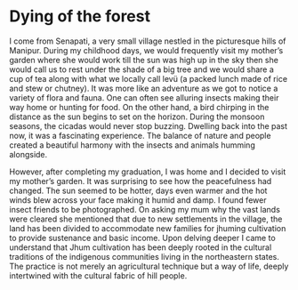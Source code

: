 # Dying of the forest


I come from Senapati, a very small village nestled in the picturesque hills of Manipur. During my childhood days, we would frequently visit my mother’s garden where she would work till the sun was high up in the sky then she would call us to rest under the shade of a big tree and we would share a cup of tea along with what we locally call levü (a packed lunch made of rice and stew or chutney). It was more like an adventure as we got to notice a variety of flora and fauna. One can often see alluring insects making their way home or hunting for food. On the other hand, a bird chirping in the distance as the sun begins to set on the horizon. During the monsoon seasons, the cicadas would never stop buzzing. Dwelling back into the past now, it was a fascinating experience. The balance of nature and people created a beautiful harmony with the insects and animals humming alongside. 

However, after completing my graduation, I was home and I decided to visit my mother’s garden. It was surprising to see how the peacefulness had changed. The sun seemed to be hotter, days even warmer and the hot winds blew across your face making it humid and damp. I found fewer insect friends to be photographed. On asking my mum why the vast lands were cleared she mentioned that due to new settlements in the village, the land has been divided to accommodate new families for jhuming cultivation to provide sustenance and basic income. Upon delving deeper I came to understand that Jhum cultivation has been deeply rooted in the cultural traditions of the indigenous communities living in the northeastern states. The practice is not merely an agricultural technique but a way of life, deeply intertwined with the cultural fabric of hill people.

